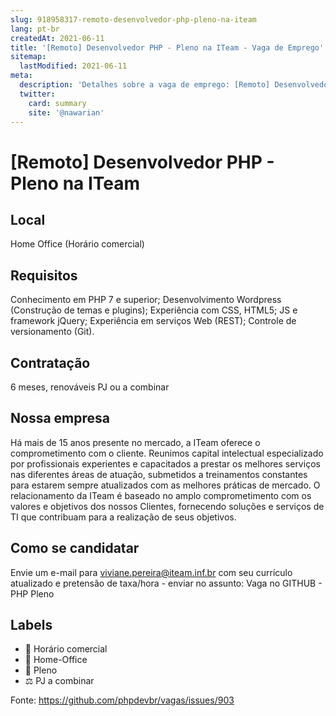 ```yaml
---
slug: 918958317-remoto-desenvolvedor-php-pleno-na-iteam
lang: pt-br
createdAt: 2021-06-11
title: '[Remoto] Desenvolvedor PHP - Pleno na ITeam - Vaga de Emprego'
sitemap:
  lastModified: 2021-06-11
meta:
  description: 'Detalhes sobre a vaga de emprego: [Remoto] Desenvolvedor PHP - Pleno na ITeam'
  twitter:
    card: summary
    site: '@nawarian'
---
```


# [Remoto] Desenvolvedor PHP - Pleno na ITeam

<!--
==================================================
POR FAVOR, SÓ POSTE SE A VAGA FOR PARA TRABALHAR COM REACT OU TECNOLOGIAS DO ECOSSISTEMA!

Exemplo: [São Paulo] Developer na NOME DA EMPRESA`
==================================================
-->


## Local

Home Office (Horário comercial)

## Requisitos

Conhecimento em PHP 7 e superior;
Desenvolvimento Wordpress (Construção de temas e plugins);
Experiência com CSS, HTML5; JS e framework jQuery;
Experiência em serviços Web (REST);
Controle de versionamento (Git).

## Contratação

6 meses, renováveis 
PJ ou a combinar


## Nossa empresa

Há mais de 15 anos presente no mercado, a ITeam oferece o comprometimento com o cliente.
Reunimos capital intelectual especializado por profissionais experientes e capacitados a prestar os melhores serviços nas diferentes áreas de atuação, submetidos a treinamentos constantes para estarem sempre atualizados com as melhores práticas de mercado. 
O relacionamento da ITeam é baseado no amplo comprometimento com os valores e objetivos dos nossos Clientes, fornecendo soluções e serviços de TI que contribuam para a realização de seus objetivos.

## Como se candidatar

Envie um e-mail para viviane.pereira@iteam.inf.br com seu currículo atualizado e pretensão de taxa/hora - enviar no assunto: Vaga no GITHUB - PHP Pleno

## Labels

- 🏢 Horário comercial
- 🏢 Home-Office
- 👨 Pleno 
- ⚖️ PJ a combinar

Fonte: https://github.com/phpdevbr/vagas/issues/903